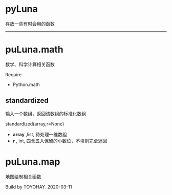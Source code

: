 # pyLuna
存放一些有时会用的函数

----

# puLuna.math
数学、科学计算相关函数

Require
 - Python.math

## standardized
输入一个数组，返回该数组的标准化数组

standardized(array,r=None)
 - **array** ,list, 待处理一维数组
 - **r** , int, 四舍五入保留的小数位，不填则完全返回

# puLuna.map
地图绘制相关函数


Build by TOYOHAY. 2020-03-11
